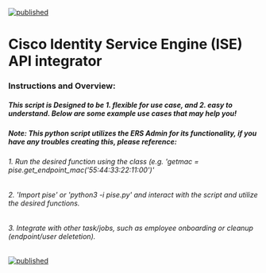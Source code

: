 [![published](https://static.production.devnetcloud.com/codeexchange/assets/images/devnet-published.svg)](https://developer.cisco.com/codeexchange/github/repo/FutureCCIE/ise)
# Cisco Identity Service Engine (ISE) API integrator

### Instructions and Overview:
##### This script is Designed to be 1. flexible for use case, and 2. easy to understand. Below are some example use cases that may help you!
##### Note: This python script utilizes the ERS Admin for its functionality, if you have any troubles creating this, please reference: 
###### 1. Run the desired function using the class (e.g. 'getmac = pise.get_endpoint_mac('55:44:33:22:11:00')'
###### 2. 'Import pise' or 'python3 -i pise.py' and interact with the script and utilize the desired functions.
###### 3. Integrate with other task/jobs, such as employee onboarding or cleanup (endpoint/user deletetion).

[![published](https://static.production.devnetcloud.com/codeexchange/assets/images/devnet-published.svg)](https://developer.cisco.com/docs/identity-services-engine/3.0/#!setting-up)
